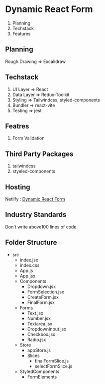 # Dynamic React Form

1. Planning
2. Techstack
3. Features

## Planning
Rough Drawing => Excalidraw

## Techstack
1. UI Layer => React
2. Data Layer => Redux-Toolkit
3. Styling => Tailwindcss, styled-components
4. Bundler => react-vite
5. Testing => jest

## Featres
1. Form Validation

## Third Party Packages
1. tailwindcss
2. styeled-components


## Hosting
Netlify : [Dynamic React Form](https://praveen-dynamic-react-form.netlify.app/)

## Industry Standards
Don't write above100 lines of code.

## Folder Structure
* src
    - index.jsx
    - index.css
    - App.js
    - App.jsx
    * Components
        - Dropdown.jsx
        - FormSelection.jsx
        - CreateForm.jsx
        - FinalForm.jsx
    * Forms
        - Text.jsx
        - Number.jsx
        - Textarea.jsx
        - DropdownInput.jsx
        - Checkbox.jsx
        - Radio.jsx
    * Store
        - appStore.js
        * Slices
            - finalFormSlice.js
            - selectFormSlice.js
    * StyledComponents
        - FormElements        



